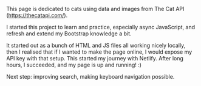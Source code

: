 This page is dedicated to cats using data and images from The Cat API (https://thecatapi.com/).

I started this project to learn and practice, especially async JavaScript, and refresh and extend my Bootstrap knowledge a bit.

It started out as a bunch of HTML and JS files all working nicely locally, then I realised that if I wanted to make the page online, I would expose my API key with that setup.
This started my journey with Netlify. After long hours, I succeeded, and my page is up and running! :)

Next step: improving search, making keyboard navigation possible.
